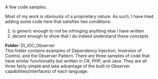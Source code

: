 A few code samples.

Most of my work is obviously of a proprietary nature.  As such, I have tried adding some code here that satisfies two conditions:
<ol>
	<li> is generic enough to not be infringing anything else I have written </li>
	<li> decent enough to show that I do indeed understand these concepts</li>
</ol>
<strong>Folder:</strong> DI_IOC_Observer
<br />
This folder contains examples of Dependency Injection, Inversion of Control, and the Observer Pattern.  There are three samples of code that have similar functionality but written in C#, PHP, and Java.  They are all three fairly simple and take advantage of the built-in Observer capabilities(interfaces) of each language.
